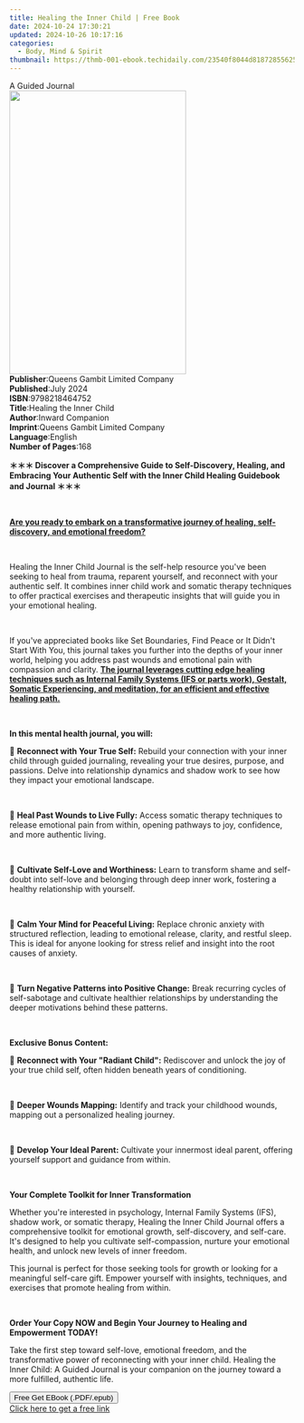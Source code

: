 ```yaml
---
title: Healing the Inner Child | Free Book
date: 2024-10-24 17:30:21
updated: 2024-10-26 10:17:16
categories:
  - Body, Mind & Spirit
thumbnail: https://thmb-001-ebook.techidaily.com/23540f8044d81872855625088659d5a0e417e499f605911ccdc0b212d3d10de1.jpg
---
```

<main id="book-container">
  <div class="flex flex-col">
    <div class="book-brief flex-1 py-6 px-4 sm:p-6 md:py-10 md:px-8">
      <!-- brief-->
      <div class="book-brief-main">A Guided Journal</div>
    </div>
    <div
      class="book-meta-info flex-1 grid gap-4 col-start-1 col-end-3 row-start-1 sm:mb-6 sm:grid-cols-4 lg:gap-6 lg:col-start-2 lg:row-end-6 lg:row-span-6 lg:mb-0"
    >
      <div
        class="book-meta-info-left place-content-center mt-4 p-4 text-sm leading-6 col-start-2 col-span-2 dark:text-slate-400"
      >
        <img
          class="w-full h-500 object-cover rounded-lg sm:h-255 sm:col-span-2 lg:col-span-full"
          src="https://img-001-ebook.techidaily.com/c201a3a88d1b9839ee8b3a2934a37ded9deb3d2c6d549ccda525acbddff105f8.jpg"
          alt=""
          width="312"
          height="500"
        />
      </div>
      <div
        class="book-meta-info-right mt-2 col-start-1 row-start-2 col-span-3 self-center"
      >
        <!-- meta data  -->
        <div class="flex flex-col px-4 md:px-8">
          <div class="flex-1">
            <strong>Publisher</strong>:<span class="px-2"
              >Queens Gambit Limited Company</span
            >
          </div>
          <div class="flex-1">
            <strong>Published</strong>:<span class="px-2">July 2024</span>
          </div>
          <div class="flex-1">
            <strong>ISBN</strong>:<span class="px-2">9798218464752</span>
          </div>
          <div class="flex-1">
            <strong>Title</strong>:<span class="px-2"
              >Healing the Inner Child</span
            >
          </div>
          <div class="flex-1">
            <strong>Author</strong>:<span class="px-2">Inward Companion</span>
          </div>
          <div class="flex-1">
            <strong>Imprint</strong>:<span class="px-2"
              >Queens Gambit Limited Company</span
            >
          </div>
          <div class="flex-1">
            <strong>Language</strong>:<span class="px-2">English</span>
          </div>
          <div class="flex-1">
            <strong>Number of Pages</strong>:<span class="px-2">168</span>
          </div>
        </div>
      </div>
    </div>
    <div class="book-description flex-1 py-6 px-4 sm:p-6 md:py-10 md:px-8">
      <div class="book-description-main">
        <div accordion-content="" id="description">
          <p>
            <strong
              >＊＊＊ Discover a Comprehensive Guide to Self-Discovery, Healing,
              and Embracing Your Authentic Self with the Inner Child Healing
              Guidebook and Journal ＊＊＊</strong
            >
          </p>
          <p><br /></p>
          <p>
            <strong
              ><u
                >Are you ready to embark on a transformative journey of healing,
                self-discovery, and emotional freedom?</u
              ></strong
            >
          </p>
          <p><br /></p>
          <p>
            Healing the Inner Child Journal is the self-help resource you've
            been seeking to heal from trauma, reparent yourself, and reconnect
            with your authentic self. It combines inner child work and somatic
            therapy techniques to offer practical exercises and therapeutic
            insights that will guide you in your emotional healing.
          </p>
          <p><br /></p>
          <p>
            If you've appreciated books like Set Boundaries, Find Peace or It
            Didn't Start With You, this journal takes you further into the
            depths of your inner world, helping you address past wounds and
            emotional pain with compassion and clarity.
            <strong
              ><u
                >The journal leverages cutting edge healing techniques such as
                Internal Family Systems (IFS or parts work), Gestalt, Somatic
                Experiencing, and meditation, for an efficient and effective
                healing path.</u
              ></strong
            >
          </p>
          <p><br /></p>
          <strong>In this mental health journal, you will:</strong>
          <p>
            💫 <strong>Reconnect with Your True Self:</strong> Rebuild your
            connection with your inner child through guided journaling,
            revealing your true desires, purpose, and passions. Delve into
            relationship dynamics and shadow work to see how they impact your
            emotional landscape.
          </p>
          <p><br /></p>
          <p>
            💫 <strong>Heal Past Wounds to Live Fully:</strong> Access somatic
            therapy techniques to release emotional pain from within, opening
            pathways to joy, confidence, and more authentic living.
          </p>
          <p><br /></p>
          <p>
            💫 <strong>Cultivate Self-Love and Worthiness:</strong> Learn to
            transform shame and self-doubt into self-love and belonging through
            deep inner work, fostering a healthy relationship with yourself.
          </p>
          <p><br /></p>
          <p>
            💫 <strong>Calm Your Mind for Peaceful Living:</strong> Replace
            chronic anxiety with structured reflection, leading to emotional
            release, clarity, and restful sleep. This is ideal for anyone
            looking for stress relief and insight into the root causes of
            anxiety.
          </p>
          <p><br /></p>
          <p>
            💫
            <strong>Turn Negative Patterns into Positive Change:</strong> Break
            recurring cycles of self-sabotage and cultivate healthier
            relationships by understanding the deeper motivations behind these
            patterns.
          </p>
          <p><br /></p>
          <strong>Exclusive Bonus Content:</strong>
          <p>
            🎉 <strong>Reconnect with Your "Radiant Child":</strong> Rediscover
            and unlock the joy of your true child self, often hidden beneath
            years of conditioning.
          </p>
          <p><br /></p>
          <p>
            🎉 <strong>Deeper Wounds Mapping:</strong> Identify and track your
            childhood wounds, mapping out a personalized healing journey.
          </p>
          <p><br /></p>
          <p>
            🎉 <strong>Develop Your Ideal Parent:</strong> Cultivate your
            innermost ideal parent, offering yourself support and guidance from
            within.
          </p>
          <p><br /></p>
          <strong>Your Complete Toolkit for Inner Transformation</strong>
          <p>
            Whether you're interested in psychology, Internal Family Systems
            (IFS), shadow work, or somatic therapy, Healing the Inner Child
            Journal offers a comprehensive toolkit for emotional growth,
            self-discovery, and self-care. It's designed to help you cultivate
            self-compassion, nurture your emotional health, and unlock new
            levels of inner freedom.
          </p>
          <p>
            This journal is perfect for those seeking tools for growth or
            looking for a meaningful self-care gift. Empower yourself with
            insights, techniques, and exercises that promote healing from
            within.
          </p>
          <p><br /></p>
          <strong
            >Order Your Copy NOW and Begin Your Journey to Healing and
            Empowerment TODAY!</strong
          >
          <p>
            Take the first step toward self-love, emotional freedom, and the
            transformative power of reconnecting with your inner child. Healing
            the Inner Child: A Guided Journal is your companion on the journey
            toward a more fulfilled, authentic life.
          </p>
        </div>
        <div class="accordion-fader"></div>
      </div>
    </div>
    <div class="book-excerpts flex-1 py-6 px-4 sm:p-6 md:py-10 md:px-8"></div>
    <div
      class="book-about-author flex-1 py-6 px-4 sm:p-6 md:py-10 md:px-8"
    ></div>
    <div class="book-free-get flex-1 py-6 px-4 sm:p-6 md:py-10 md:px-8">
      <button
        id="btn-free-get"
        class="bg-blue-500 hover:bg-blue-700 text-white font-bold py-2 px-4 rounded"
      >
        Free Get EBook (.PDF/.epub)
      </button>
      <div id="countdown-display" class="px-2 text-lg mt-2"></div>
      <a
        id="free-link"
        class="hidden bg-blue-500 hover:bg-blue-700 text-white font-bold py-2 px-4 rounded"
        href="https://www.ebooks.com/en-us/book/211413223/healing-the-inner-child/inward-companion/"
        target="_blank"
        >Click here to get a free link</a
      >
    </div>
    <script>
      let countdownTime = 0;
      let countdownInterval = null;
      document
        .getElementById('btn-free-get')
        .addEventListener('click', startCountdown);
      function startCountdown() {
        countdownTime = new Date().getTime() + 60000 * 3;
        countdownInterval = setInterval(updateCountdown, 1000);
        document.getElementById('btn-free-get').disabled = true;
        document
          .getElementById('btn-free-get')
          .classList.add('bg-gray-500', 'cursor-not-allowed');
      }
      function updateCountdown() {
        let currentTime = new Date().getTime();
        let timeLeft = countdownTime - currentTime;
        let secondsLeft = Math.floor(timeLeft / 1000);
        document.getElementById('countdown-display').innerHTML =
          `Remaining time: ${secondsLeft} seconds.`;
        if (secondsLeft <= 0) {
          clearInterval(countdownInterval);
          document.getElementById('btn-free-get').classList.add('hidden');
          document.getElementById('free-link').classList.remove('hidden');
          document.getElementById('countdown-display').innerHTML = '';
        }
      }
    </script>
  </div>
</main>
